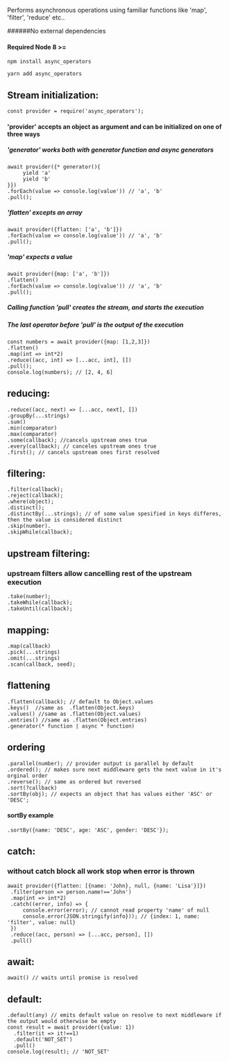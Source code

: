 Performs asynchronous operations using
familiar functions like 'map', 'filter', 'reduce' etc..

######No external dependencies
#### Required Node 8 >=
 
```npm install async_operators```

```yarn add async_operators```

## Stream initialization:
```
const provider = require('async_operators');
```

#### 'provider' accepts an object as argument and can be initialized on one of three ways 
##### 'generator' works both with generator function and async generators
```
await provider({* generator(){
     yield 'a'
     yield 'b'
}})
.forEach(value => console.log(value')) // 'a', 'b'
.pull();
```

##### 'flatten' excepts an array
```
await provider({flatten: ['a', 'b']})
.forEach(value => console.log(value')) // 'a', 'b'
.pull();
```
##### 'map' expects a value
```
await provider({map: ['a', 'b']})
.flatten()
.forEach(value => console.log(value')) // 'a', 'b'
.pull();
```

##### Calling function 'pull' creates the stream, and starts the execution
##### The last operator before 'pull' is the output of the execution
```
const numbers = await provider({map: [1,2,3]})
.flatten()
.map(int => int*2)
.reduce((acc, int) => [...acc, int], [])
.pull();
console.log(numbers); // [2, 4, 6]
```
## reducing:
```
.reduce((acc, next) => [...acc, next], [])
.groupBy(...strings)
.sum()
.min(comparator)
.max(comparator)
.some(callback); //cancels upstream ones true
.every(callback); // canceles upstream ones true
.first(); // cancels upstream ones first resolved
```
## filtering:
```
.filter(callback); 
.reject(callback);
.where(object);
.distinct();
.distinctBy(...strings); // of some value spesified in keys differes, then the value is considered distinct
.skip(number).
.skipWhile(callback); 
```

## upstream filtering:
### upstream filters allow cancelling rest of the upstream execution
```
.take(number);
.takeWhile(callback); 
.takeUntil(callback);
```
## mapping:
```
.map(callback)
.pick(...strings)
.omit(...strings)
.scan(callback, seed);
```
## flattening
```
.flatten(callback); // default to Object.values
.keys()  //same as  .flatten(Object.keys)
.values() //same as .flatten(Object.values)
.entries() //same as .flatten(Object.entries)
.generator(* function | async * function)
```
## ordering
```
.parallel(number); // provider output is parallel by default
.ordered(); // makes sure next middleware gets the next value in it's orginal order
.reverse(); // same as ordered but reversed
.sort(?callback)
.sortBy(obj); // expects an object that has values either 'ASC' or 'DESC';
```
#### sortBy example
```
.sortBy({name: 'DESC', age: 'ASC', gender: 'DESC'});
```

## catch:
### without catch block all work stop when error is thrown
```
await provider({flatten: [{name: 'John}, null, {name: 'Lisa'}]})
 .filter(person => person.name!=='John')
 .map(int => int*2)
 .catch((error, info) => {
     console.error(error); // cannot read property 'name' of null
     console.error(JSON.stringify(info})); // {index: 1, name: 'filter', value: null}
 })
 .reduce((acc, person) => [...acc, person], [])
 .pull()
```
## await:
```
await() // waits until promise is resolved

```
## default:
```
.default(any) // emits default value on resolve to next middleware if the output would otherwise be empty
const result = await provider({value: 1})
  .filter(it => it!==1)
  .default('NOT_SET')
  .pull()
console.log(result); // 'NOT_SET' 
```
